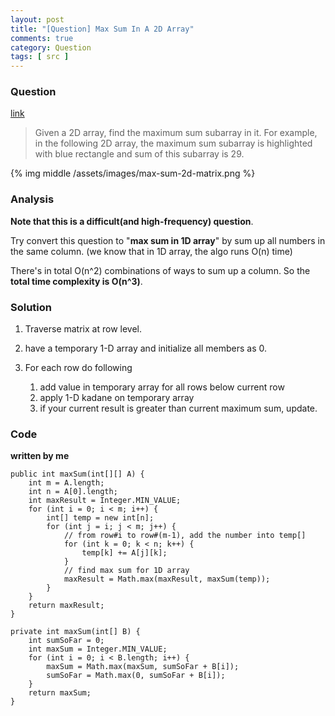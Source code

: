 ```yaml
---
layout: post
title: "[Question] Max Sum In A 2D Array"
comments: true
category: Question
tags: [ src ]
---
```


### Question 

[link](http://tech-queries.blogspot.sg/2010/05/find-max-sum-in-2d-array.html)

> Given a 2D array, find the maximum sum subarray in it. For example, in the following 2D array, the maximum sum subarray is highlighted with blue rectangle and sum of this subarray is 29.

{% img middle /assets/images/max-sum-2d-matrix.png %}

### Analysis

__Note that this is a difficult(and high-frequency) question__.

Try convert this question to "__max sum in 1D array__" by sum up all numbers in the same column. (we know that in 1D array, the algo runs O(n) time)

There's in total O(n^2) combinations of ways to sum up a column. So the __total time complexity is O(n^3)__. 

### Solution

1. Traverse matrix at row level.

1. have a temporary 1-D array and initialize all members as 0.

1. For each row do following

    1. add value in temporary array for all rows below current row
    1. apply 1-D kadane on temporary array
    1. if your current result is greater than current maximum sum, update.

### Code

__written by me__

	public int maxSum(int[][] A) {
		int m = A.length;
		int n = A[0].length;
		int maxResult = Integer.MIN_VALUE;
		for (int i = 0; i < m; i++) {
			int[] temp = new int[n];
			for (int j = i; j < m; j++) {
				// from row#i to row#(m-1), add the number into temp[]
				for (int k = 0; k < n; k++) {
					temp[k] += A[j][k];
				}
				// find max sum for 1D array
				maxResult = Math.max(maxResult, maxSum(temp));
			}
		}
		return maxResult;
	}

	private int maxSum(int[] B) {
		int sumSoFar = 0;
		int maxSum = Integer.MIN_VALUE;
		for (int i = 0; i < B.length; i++) {
			maxSum = Math.max(maxSum, sumSoFar + B[i]);
			sumSoFar = Math.max(0, sumSoFar + B[i]);
		}
		return maxSum;
	}
